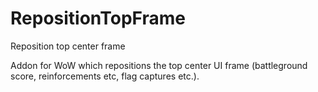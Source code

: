 # RepositionTopFrame
Reposition top center frame

Addon for WoW which repositions the top center UI frame (battleground score, reinforcements etc, flag captures etc.).
